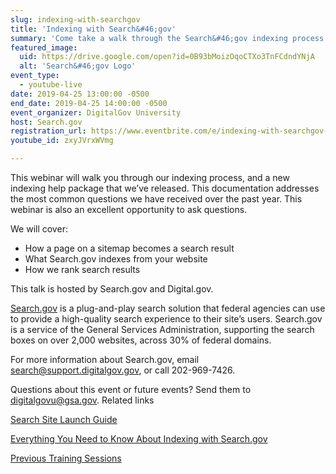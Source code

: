 ```yaml
---
slug: indexing-with-searchgov
title: 'Indexing with Search&#46;gov'
summary: 'Come take a walk through the Search&#46;gov indexing process from start to finish&#46;'
featured_image: 
  uid: https://drive.google.com/open?id=0B93bMoizOqoCTXo3TnFCdndYNjA
  alt: 'Search&#46;gov Logo'
event_type: 
  - youtube-live
date: 2019-04-25 13:00:00 -0500
end_date: 2019-04-25 14:00:00 -0500
event_organizer: DigitalGov University
host: Search.gov
registration_url: https://www.eventbrite.com/e/indexing-with-searchgov-registration-60430277587
youtube_id: zxyJVrxWVmg

---
```

This webinar will walk you through our indexing process, and a new indexing help package that we’ve released. This documentation addresses the most common questions we have received over the past year. This webinar is also an excellent opportunity to ask questions. 

We will cover:

- How a page on a sitemap becomes a search result 
- What Search.gov indexes from your website 
- How we rank search results 
  

This talk is hosted by Search.gov and Digital.gov. 

  

[Search.gov](https://search.gov/) is a plug-and-play search solution that federal agencies can use to provide a high-quality search experience to their site’s users. Search.gov is a service of the General Services Administration, supporting the search boxes on over 2,000 websites, across 30% of federal domains.

  

For more information about Search.gov, email [search@support.digitalgov.gov](mailto:search@support.digitalgov.gov), or call 202-969-7426. 

  

Questions about this event or future events? Send them to [digitalgovu@gsa.gov](mailto:digitalgovu@gsa.gov). Related links

[Search Site Launch Guide](https://search.gov/manual/site-launch-guide.html)

[Everything You Need to Know About Indexing with Search.gov](https://search.gov/manual/indexing-with-searchgov.html)

[Previous Training Sessions](https://search.gov/manual/training.html)
